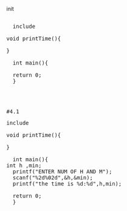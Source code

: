 init
<pre> 
  include<stdio.h>

void printTime(){
  
}
  
  int main(){

  return 0;
  }
<pre\>


  
#4.1
<pre>
include<stdio.h>

void printTime(){
  
}
  
  int main(){
int h ,min;
  printf("ENTER NUM OF H AND M");
  scanf("%2d%02d",&h,&min);
  printf("the time is %d:%d",h,min);

  return 0;
  }
<pre\>
